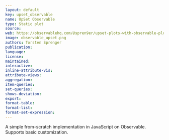 ```yaml
---
layout: default
key: upset_observable
name: UpSet Observable
type: Static plot
source: 
web: https://observablehq.com/@spren9er/upset-plots-with-observable-plot
image: observable_upset.png
authors: Torsten Sprenger
publication: 
language:
license:
maintained: 
interactive: 
inline-attribute-vis: 
attribute-views: 
aggregation: 
item-queries: 
set-queries: 
shows-deviation: 
export: 
format-table: 
format-list: 
format-set-expression: 
---
```


A simple from-scratch implementation in JavaScript on Observable. Supports basic customization. 